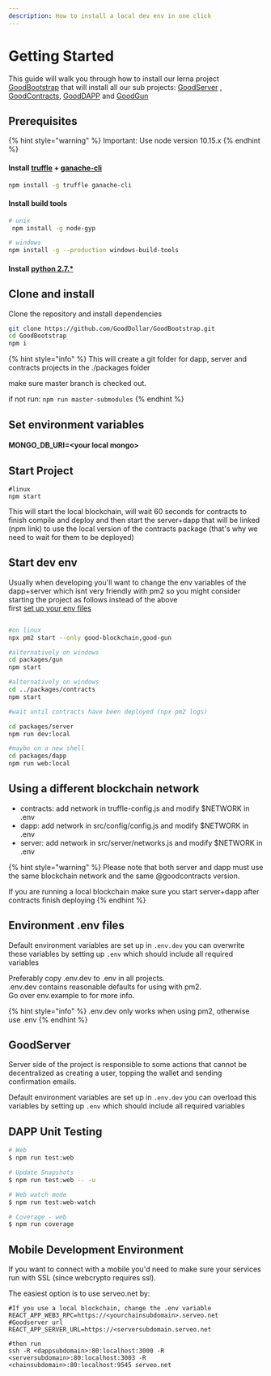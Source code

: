 ```yaml
---
description: How to install a local dev env in one click
---
```


# Getting Started

This guide will walk you through how to install our lerna project [GoodBootstrap](https://github.com/GoodDollar/GoodBootstrap) that will install all our sub projects: [GoodServer](https://github.com/GoodDollar/GoodServer) , [​](https://github.com/GoodDollar/GoodContracts)  [GoodContracts](https://github.com/GoodDollar/GoodContracts), [GoodDAPP](https://github.com/GoodDollar/GoodDAPP) and [GoodGun](https://github.com/GoodDollar/GoodGun)

## Prerequisites

{% hint style="warning" %}
Important: Use node version 10.15.x
{% endhint %}

#### Install [truffle](https://truffleframework.com/truffle) + [ganache-cli](https://truffleframework.com/ganache)

```bash
npm install -g truffle ganache-cli 
```

#### Install build tools

```bash
# unix
 npm install -g node-gyp

# windows
npm install -g --production windows-build-tools
```

#### Install [python 2.7.\*](https://www.python.org/download/releases/2.7/)

## Clone and install

Clone the repository and install dependencies

```bash
git clone https://github.com/GoodDollar/GoodBootstrap.git
cd GoodBootstrap
npm i
```

{% hint style="info" %}
This will create a git folder for dapp, server and contracts projects in the ./packages folder

make sure master branch is checked out.

if not run:  `npm run master-submodules`
{% endhint %}

## Set environment variables

#### MONGO\_DB\_URI=&lt;your local mongo&gt;

## Start Project

```text
#linux
npm start
```

This will start the local blockchain, will wait 60 seconds for contracts to finish compile and deploy and then start the server+dapp that will be linked \(npm link\) to use the local version of the contracts package \(that's why we need to wait for them to be deployed\)

## Start dev env

Usually when developing you'll want to change the env variables of the dapp+server which isnt very friendly with pm2 so you might consider starting the project as follows instead of the above  
first [set up your env files](getting-started.md#env-files)

```bash

#on linux
npx pm2 start --only good-blockchain,good-gun

#alternatively on windows
cd packages/gun
npm start

#alternatively on windows
cd ../packages/contracts
npm start

#wait until contracts have been deployed (npx pm2 logs)

cd packages/server
npm run dev:local

#maybe on a new shell
cd packages/dapp
npm run web:local

```

## Using a different blockchain network

* contracts: add network in truffle-config.js and modify $NETWORK in .env
* dapp: add network in src/config/config.js and modify $NETWORK in .env
* server: add network in src/server/networks.js and modify $NETWORK in .env

{% hint style="warning" %}
Please note that both server and dapp must use the same blockchain network and the same @goodcontracts version.

If you are running a local blockchain make sure you start server+dapp after contracts finish deploying
{% endhint %}

## Environment .env files <a id="env-files"></a>

Default environment variables are set up in `.env.dev` you can overwrite these variables by setting up `.env` which should include all required variables

Preferably copy .env.dev to .env in all projects.  
.env.dev contains reasonable defaults for using with pm2.  
Go over env.example to for more info.

{% hint style="info" %}
.env.dev only works when using pm2, otherwise use .env
{% endhint %}

## GoodServer

Server side of the project is responsible to some actions that cannot be decentralized as creating a user, topping the wallet and sending confirmation emails.

Default environment variables are set up in `.env.dev` you can overload this variables by setting up `.env` which should include all required variables

## DAPP Unit Testing

```bash
# Web
$ npm run test:web

# Update Snapshots
$ npm run test:web -- -u

# Web watch mode
$ npm run test:web-watch

# Coverage - web
$ npm run coverage
```

## Mobile Development Environment

If you want to connect with a mobile you'd need to make sure your services run with SSL \(since webcrypto requires ssl\).

The easiest option is to use serveo.net by:

```text
#If you use a local blockchain, change the .env variable
REACT_APP_WEB3_RPC=https://<yourchainsubdomain>.serveo.net
#Goodserver url
REACT_APP_SERVER_URL=https://<serversubdomain.serveo.net

#then run
ssh -R <dappsubdomain>:80:localhost:3000 -R <serversubdomain>:80:localhost:3003 -R <chainsubdomain>:80:localhost:9545 serveo.net
```


